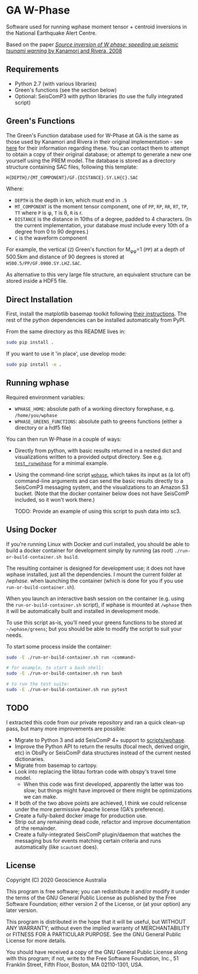 # GA W-Phase

Software used for running wphase moment tensor + centroid inversions in the
National Earthquake Alert Centre.

Based on the paper [*Source inversion of W phase: speeding up seismic tsunami
warning* by Kanamori and Rivera, 2008](https://doi.org/10.1111/j.1365-246X.2008.03887.x)


## Requirements

- Python 2.7 (with various libraries)
- Green's functions (see the section below)
- Optional: SeisComP3 with python libraries (to use the fully integrated script)


## Green's Functions

The Green's Function database used for W-Phase at GA is the same as those used
by Kanamori and Rivera in their original implementation - see
[here](http://wphase.unistra.fr/wiki/doku.php/wphase#green_s_function_databases)
for their information regarding these. You can contact them to attempt to
obtain a copy of their original database; or attempt to generate a new one
yourself using the PREM model. The database is stored as a directory structure
containing SAC files, following this template:

    H{DEPTH}/{MT_COMPONENT}/GF.{DISTANCE}.SY.LH{C}.SAC

Where:

- `DEPTH` is the depth in km, which must end in `.5`
- `MT_COMPONENT` is the moment tensor component, one of `PP`, `RP`, `RR`, `RT`,
  `TP`, `TT` where `P` is &phi;, `T` is &theta;, `R` is r.
- `DISTANCE` is the distance in 10ths of a degree, padded to 4 characters.
  (In the current implementation, your database *must* include every 10th of a
  degree from 0 to 90 degrees.)
- `C` is the waveform component

For example, the vertical (`Z`) Green's function for M<sub>&phi;&phi;</sub>=1
(`PP`) at a depth of 500.5km and distance of 90 degrees is stored at
`H500.5/PP/GF.0900.SY.LHZ.SAC`.

As alternative to this very large file structure, an equivalent structure can be
stored inside a HDF5 file.


## Direct Installation

First, install the matplotlib basemap toolkit following [their
instructions](https://github.com/matplotlib/basemap). The rest of the python
dependencies can be installed automatically from PyPI.

From the same directory as this README lives in:

```sh
sudo pip install .
```

If you want to use it 'in place', use develop mode:

```sh
sudo pip install -e .
```

## Running wphase

Required environment variables:

- `WPHASE_HOME`: absolute path of a working directory forwphase, e.g. `/home/you/wphase`
- `WPHASE_GREENS_FUNCTIONS`: absolute path to greens functions (either a directory or a hdf5
  file)

You can then run W-Phase in a couple of ways:

- Directly from python, with basic results returned in a nested dict and
  visualizations written to a provided output directory. See e.g.
  [`test_runwphase`](tests/test_runwphase.py) for a minimal example.
- Using the command-line script [`wphase`](scripts/wphase), which takes its
  input as (a lot of!) command-line arguments and can send the basic results
  directly to a SeisComP3 messaging system, and the visualizations to an Amazon
  S3 bucket.  (Note that the docker container below does not have SeisComP
  included, so it won't work there.)

  TODO: Provide an example of using this script to push data into sc3.


## Using Docker

If you're running Linux with Docker and curl installed, you should be able to
build a docker container for development simply by running (as root)
`./run-or-build-container.sh build`.

The resulting container is designed for development use; it does not have wphase
installed, just all the dependencies. I mount the current folder at */wphase*.
when launching the container (which is done for you if you use
`run-or-build-container.sh`).

When you launch an interactive bash session on the container (e.g. using the
`run-or-build-container.sh` script), if wphase is mounted at `/wphase` then it
will be automatically built and installed in development mode.

To use this script as-is, you'll need your greens functions to be stored at
`~/wphase/greens`; but you should be able to modify the script to suit your
needs.


To start some process inside the container:

```sh
sudo -E ./run-or-build-container.sh run <command>

# for example, to start a bash shell:
sudo -E ./run-or-build-container.sh run bash

# to run the test suite:
sudo -E ./run-or-build-container.sh run pytest
```


## TODO

I extracted this code from our private repository and ran a quick clean-up
pass, but many more improvements are possible:

- Migrate to Python 3 and add SeisComP 4+ support to [scripts/wphase](scripts/wphase).
- Improve the Python API to return the results (focal mech,
  derived origin, etc) in ObsPy or SeisComP data structures instead of the
  current nested dictionaries.
- Migrate from basemap to cartopy.
- Look into replacing the libtau fortran code with obspy's travel time model.
    - When this code was first developed, apparently the latter was too slow; but
      things might have improved or there might be optimizations we can make.
- If both of the two above points are achieved, I think we could relicense
  under the more permissive Apache license (GA's preference).
- Create a fully-baked docker image for production use.
- Strip out any remaining dead code, refactor and improve documentation of the
  remainder.
- Create a fully-integrated SeisComP plugin/daemon that watches the messaging
  bus for events matching certain criteria and runs automatically (like
  `scautomt` does).

## License

Copyright (C) 2020 Geoscience Australia

This program is free software; you can redistribute it and/or
modify it under the terms of the GNU General Public License
as published by the Free Software Foundation; either version 2
of the License, or (at your option) any later version.

This program is distributed in the hope that it will be useful,
but WITHOUT ANY WARRANTY; without even the implied warranty of
MERCHANTABILITY or FITNESS FOR A PARTICULAR PURPOSE.  See the
GNU General Public License for more details.

You should have received a copy of the GNU General Public License
along with this program; if not, write to the Free Software
Foundation, Inc., 51 Franklin Street, Fifth Floor, Boston, MA  02110-1301, USA.
